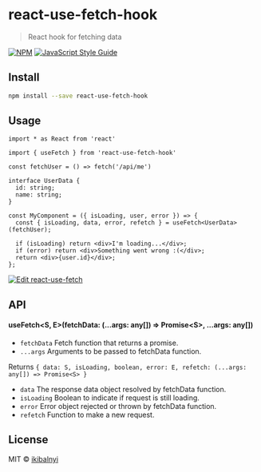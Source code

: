 # react-use-fetch-hook

> React hook for fetching data

[![NPM](https://img.shields.io/npm/v/react-use-fetch-hook.svg)](https://www.npmjs.com/package/react-use-fetch-hook) [![JavaScript Style Guide](https://img.shields.io/badge/code_style-standard-brightgreen.svg)](https://standardjs.com)

## Install

```bash
npm install --save react-use-fetch-hook
```

## Usage

```tsx
import * as React from 'react'

import { useFetch } from 'react-use-fetch-hook'

const fetchUser = () => fetch('/api/me')

interface UserData {
  id: string;
  name: string;
}

const MyComponent = ({ isLoading, user, error }) => {
  const { isLoading, data, error, refetch } = useFetch<UserData>(fetchUser);

  if (isLoading) return <div>I'm loading...</div>;
  if (error) return <div>Something went wrong :(</div>;
  return <div>{user.id}</div>;
};
```
[![Edit react-use-fetch](https://codesandbox.io/static/img/play-codesandbox.svg)](https://codesandbox.io/s/solitary-sea-jem6d?fontsize=14)

## API

#### useFetch\<S, E\>(fetchData: (...args: any\[\]) => Promise\<S\>, ...args: any[])
 
 - `fetchData` Fetch function that returns a promise.
 - `...args` Arguments to be passed to fetchData function.

 Returns
 `{ data: S, isLoading, boolean, error: E, refetch: (...args: any[]) => Promise<S> }`

 - `data` The response data object resolved by fetchData function.
 - `isLoading` Boolean to indicate if request is still loading.
 - `error` Error object rejected or thrown by fetchData function.
 - `refetch` Function to make a new request.


## License

MIT © [ikibalnyi](https://github.com/ikibalnyi)
